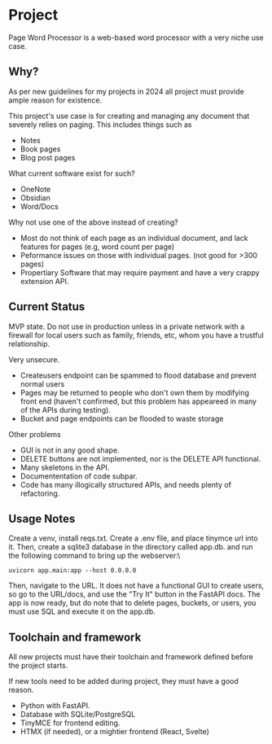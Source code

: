 # Project
Page Word Processor is a web-based word processor with a very niche use case.

## Why?
As per new guidelines for my projects in 2024 all project must provide ample 
reason for existence.

This project's use case is for creating and managing any document that severely relies on paging.
This includes things such as

- Notes
- Book pages
- Blog post pages

What current software exist for such?

- OneNote
- Obsidian
- Word/Docs

Why not use one of the above instead of creating?

- Most do not think of each page as an individual document, and lack features for pages (e.g, word count per page)
- Peformance issues on those with individual pages. (not good for >300 pages)
- Propertiary Software that may require payment and have a very crappy extension API.

## Current Status
MVP state. Do not use in production unless in a private network with a firewall for local users such as family, friends, etc, whom you have a trustful relationship.

Very unsecure.

- Createusers endpoint can be spammed to flood database and prevent normal users
- Pages may be returned to people who don't own them by modifying front end (haven't confirmed, but this problem has appeareed in many of the APIs during testing).
- Bucket and page endpoints can be flooded to waste storage

Other problems

- GUI is not in any good shape.
- DELETE buttons are not implemented, nor is the DELETE API functional.
- Many skeletons in the API.
- Documententation of code subpar. 
- Code has many illogically structured APIs, and needs plenty of refactoring.

## Usage Notes
Create a venv, install reqs.txt. Create a .env file, and place tinymce url into it.
Then, create a sqlite3 database in the directory called app.db. and run the following command to bring up the webserver:\

```uvicorn app.main:app --host 0.0.0.0```

Then, navigate to the URL. It does not have a functional GUI to create users, so go to the URL/docs, and use the "Try It" button in the FastAPI docs. The app is now ready, but do note that to delete pages, buckets, or users, you must use SQL and execute it on the app.db.

## Toolchain and framework
All new projects must have their toolchain and framework defined before the project starts.

If new tools need to be added during project, they must have a good reason.

- Python with FastAPI.
- Database with SQLite/PostgreSQL
- TinyMCE for frontend editing.
- HTMX (if needed), or a mightier frontend (React, Svelte)
